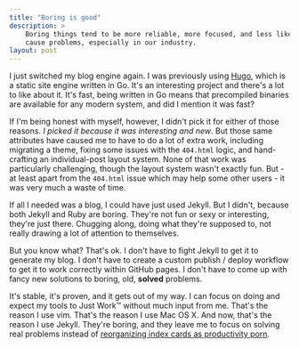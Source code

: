 ```yaml
---
title: "Boring is good"
description: >
    Boring things tend to be more reliable, more focused, and less likely to
    cause problems, especially in our industry.
layout: post
---
```


I just switched my blog engine again. I was previously using [Hugo][hugo], which
is a static site engine written in Go. It's an interesting project and there's
a lot to like about it. It's fast, being written in Go means that precompiled
binaries are available for any modern system, and did I mention it was fast?

If I'm being honest with myself, however, I didn't pick it for either of those
reasons. *I picked it because it was interesting and new*. But those same
attributes have caused me to have to do a lot of extra work, including migrating
a theme, fixing some issues with the `404.html` logic, and hand-crafting an
individual-post layout system. None of that work was particularly challenging,
though the layout system wasn't exactly fun. But - at least apart from the
`404.html` issue which may help some other users - it was very much a waste of
time.

If all I needed was a blog, I could have just used Jekyll. But I didn't, because
both Jekyll and Ruby are boring. They're not fun or sexy or interesting, they're
just there. Chugging along, doing what they're supposed to, not really drawing
a lot of attention to themselves.

But you know what? That's ok. I don't have to fight Jekyll to get it to generate
my blog. I don't have to create a custom publish / deploy workflow to get it to
work correctly within GitHub pages. I don't have to come up with fancy new
solutions to boring, old, **solved** problems.

It's stable, it's proven, and it gets out of my way. I can focus on doing and
expect my tools to Just Work™ without much input from me. That's the reason
I use vim. That's the reason I use Mac OS X. And now, that's the reason I use
Jekyll. They're boring, and they leave me to focus on solving real problems
instead of [reorganizing index cards as productivity porn][productivity].

[productivity]: http://www.merlinmann.com/better/
[hugo]: http://hugo.spf13.com
